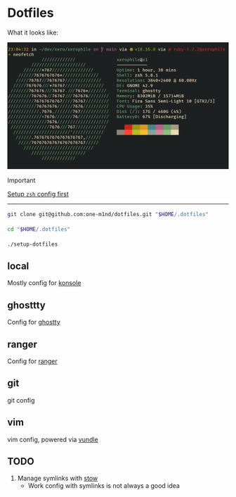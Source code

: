 # Dotfiles

What it looks like:

![sample screenshot](images/screenshot.png)

> [!IMPORTANT]
> [Setup `zsh` config first](https://github.com/one-m1nd/prezto)

---

```bash
git clone git@github.com:one-m1nd/dotfiles.git "$HOME/.dotfiles"

cd "$HOME/.dotfiles"

./setup-dotfiles
```

## local
Mostly config for [konsole](https://konsole.kde.org/)

## ghosttty
Config for [ghostty](https://ghostty.org/)

## ranger
Config for [ranger](https://github.com/ranger/ranger)

## git
git config

## vim
vim config, powered via [vundle](https://github.com/VundleVim/Vundle.vim)

## TODO
1. Manage symlinks with [stow](https://www.gnu.org/software/stow/manual/stow.html)
    * Work config with symlinks is not always a good idea 